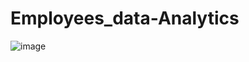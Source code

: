 # Employees_data-Analytics

![image](https://github.com/user-attachments/assets/cefe99cc-c6bb-40ab-9b76-e901431829ec)
